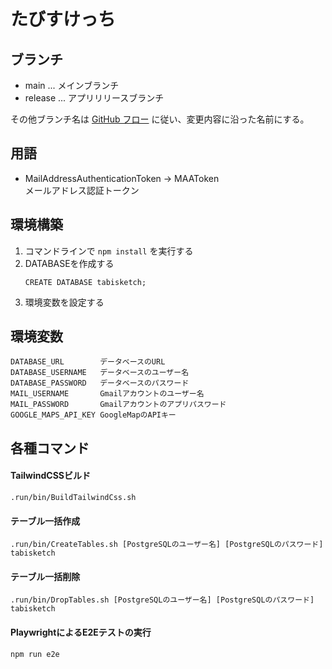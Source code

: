 # たびすけっち

## ブランチ

- main ... メインブランチ
- release ... アプリリリースブランチ

その他ブランチ名は [GitHub フロー](https://docs.github.com/ja/get-started/using-github/github-flow) に従い、変更内容に沿った名前にする。

## 用語

- MailAddressAuthenticationToken -> MAAToken  
  メールアドレス認証トークン

## 環境構築

1. コマンドラインで `npm install` を実行する
2. DATABASEを作成する
    ```postgresql
    CREATE DATABASE tabisketch;
    ```
3. 環境変数を設定する

## 環境変数

```
DATABASE_URL        データベースのURL
DATABASE_USERNAME   データベースのユーザー名
DATABASE_PASSWORD   データベースのパスワード
MAIL_USERNAME       Gmailアカウントのユーザー名
MAIL_PASSWORD       Gmailアカウントのアプリパスワード
GOOGLE_MAPS_API_KEY GoogleMapのAPIキー
```

## 各種コマンド

#### TailwindCSSビルド

`.run/bin/BuildTailwindCss.sh`

#### テーブル一括作成

`.run/bin/CreateTables.sh [PostgreSQLのユーザー名] [PostgreSQLのパスワード] tabisketch`

#### テーブル一括削除

`.run/bin/DropTables.sh [PostgreSQLのユーザー名] [PostgreSQLのパスワード] tabisketch`

#### PlaywrightによるE2Eテストの実行

```bash
npm run e2e
```
